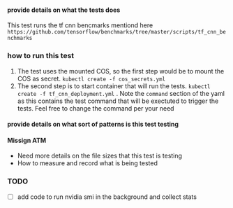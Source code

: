 
#### provide details on what the tests does

This test runs the tf cnn bencmarks mentiond here `https://github.com/tensorflow/benchmarks/tree/master/scripts/tf_cnn_benchmarks`

### how to run this test

1. The test uses the mounted COS, so the first step would be to mount the COS as secret. `kubectl create -f cos_secrets.yml`
2. The second step is to start container that will run the tests. `kubectl create -f tf_cnn_deployment.yml` . Note the `command` section of the yaml as this contains the test command that will be exectuted to trigger the tests. Feel free to change the command per your need

#### provide details on what sort of patterns is this test testing

#### Missign ATM

- Need more details on the file sizes that this test is testing
- How to measure and record what is being tested

### TODO 

- [ ] add code to run nvidia smi in the background and collect stats